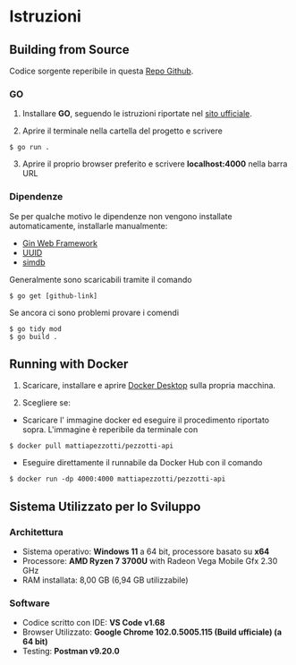 # Istruzioni

## Building from Source
Codice sorgente reperibile in questa [Repo Github](https://github.com/mattiapezzotti/example-api).
### GO
1. Installare **GO**, seguendo le istruzioni riportate nel [sito ufficiale](https://go.dev/doc/install).

2. Aprire il terminale nella cartella del progetto e scrivere 
``` 
$ go run .
``` 
3. Aprire il proprio browser preferito e scrivere **localhost:4000** nella barra URL

### Dipendenze
Se per qualche motivo le dipendenze non vengono installate automaticamente, installarle manualmente:
- [Gin Web Framework](https://github.com/gin-gonic/gin)
- [UUID](https://github.com/gofrs/uuid)
- [simdb](https://github.com/sonyarouje/simdb)

Generalmente sono scaricabili tramite il comando
```
$ go get [github-link]
```
Se ancora ci sono problemi provare i comendi
```
$ go tidy mod
$ go build .
```

## Running with Docker
1. Scaricare, installare e aprire [Docker Desktop](https://www.docker.com/products/docker-desktop/) sulla propria macchina.
    
2. Scegliere se:
- Scaricare l' immagine docker ed eseguire il procedimento riportato sopra. L'immagine è reperibile da terminale con 
```
$ docker pull mattiapezzotti/pezzotti-api
``` 
- Eseguire direttamente il runnabile da Docker Hub con il comando
  
```
$ docker run -dp 4000:4000 mattiapezzotti/pezzotti-api
```

## Sistema Utilizzato per lo Sviluppo
### Architettura
- Sistema operativo: **Windows 11** a 64 bit, processore basato su **x64**
- Processore: **AMD Ryzen 7 3700U** with Radeon Vega Mobile Gfx     2.30 GHz  
- RAM installata: 8,00 GB (6,94 GB utilizzabile)  

### Software 
- Codice scritto con IDE: **VS Code v1.68**  
- Browser Utilizzato: **Google Chrome 102.0.5005.115 (Build ufficiale) (a 64 bit)**
- Testing: **Postman v9.20.0**

